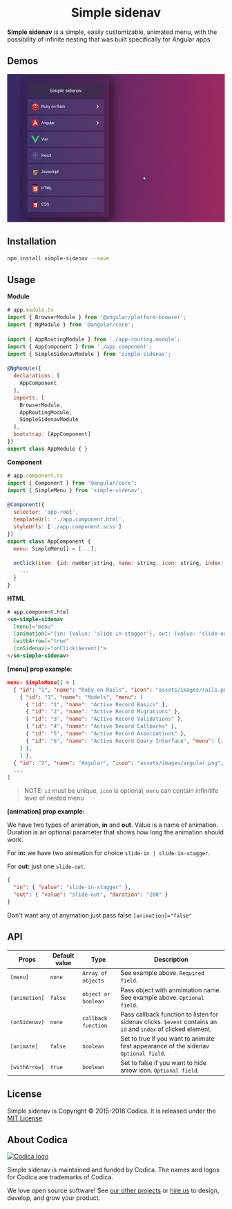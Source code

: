 <h1 align="center">Simple sidenav</h1>


**Simple sidenav** is a simple, easily customizable, animated menu, with the possibility of infinite nesting that was built specifically for Angular apps.

## Demos

<p align="center">
 <img src="src/assets/gifs/simple-sidenav.gif">
</p>

## Installation

``` bash
npm install simple-sidenav --save
```

## Usage

**Module**

``` javascript
# app.module.ts
import { BrowserModule } from '@angular/platform-browser';
import { NgModule } from '@angular/core';

import { AppRoutingModule } from './app-routing.module';
import { AppComponent } from './app.component';
import { SimpleSidenavModule } from 'simple-sidenav';

@NgModule({
  declarations: [
    AppComponent
  ],
  imports: [
    BrowserModule,
    AppRoutingModule,
    SimpleSidenavModule
  ],
  bootstrap: [AppComponent]
})
export class AppModule { }

```
**Component**

``` javascript
# app.component.ts
import { Component } from '@angular/core';
import { SimpleMenu } from 'simple-sidenav';

@Component({
  selector: 'app-root',
  templateUrl: './app.component.html',
  styleUrls: ['./app.component.scss']
})
export class AppComponent {
  menu: SimpleMenu[] = [...];

  onClick(item: {id: number|string, name: string, icon: string, index: number}) {
    ...
  }
}

```
**HTML**
``` html
# app.component.html
<sm-simple-sidenav
  [menu]="menu"
  [animation]="{in: {value: 'slide-in-stagger'}, out: {value: 'slide-out', duration: 200}}"
  [withArrow]="true"
  (onSidenav)="onClick($event)">
</sm-simple-sidenav>
```

**[menu] prop example:**
```json
menu: SimpleMenu[] = [
  { "id": "1", "name": "Ruby on Rails", "icon": "assets/images/rails.png", "menu": [
    { "id": "1", "name": "Models", "menu": [
      { "id": "1", "name": "Active Record Basics" },
      { "id": "2", "name": "Active Record Migrations" },
      { "id": "3", "name": "Active Record Validations" },
      { "id": "4", "name": "Active Record Callbacks" },
      { "id": "5", "name": "Active Record Associations" },
      { "id": "6", "name": "Active Record Query Interface", "menu": [...] }
    ] },
    ] },
  { "id": "2", "name": "Angular", "icon": "assets/images/angular.png", "menu": [...] },
  ...
]
```
> NOTE: `id` must be unique, `icon` is optional, `menu` can contain infinitife level of nested menu

**[animation] prop example:**

We have two types of animation, **in** and **out**. Value is a name of animation. Duration is an optional parameter that shows how long the animation should work.

For **in:** we have two animation for choice `slide-in | slide-in-stagger`.

For **out:** just one `slide-out`.
```json
{
  "in": { "value": "slide-in-stagger" },
  "out": { "value": "slide-out", "duration": "200" }
}
```
Don't want any of anymation just pass false ```[animation]="false"```

## API

| Props           | Default value | Type                   | Description                                                                          |
| --------------- | ------------- | ---------------------- | ------------------------------------------------------------------------------------ |
| `[menu]`        | `none`        | ```Array of objects``` | See example above. `Required field`.                                                 |
| `[animation]`   | `false`       | ```object or boolean```   | Pass object with anmimation name. See example above. `Optional field`.               |
| `(onSidenav)`   | `none`        | ```callback function```   | Pass callback function to listen for sidenav clicks. `$event` contains an `id` and `index` of clicked element.  |
| `[animate]`     | `false`       | ```boolean```          | Set to true if you want to animate first appearance of the sidenav `Optional field`. |
| `[withArrow]`   | `true`    | ```boolean```              | Set to false if you want to hide arrow icon. `Optional field`. |

## License
Simple sidenav is Copyright © 2015-2018 Codica. It is released under the [MIT License](https://opensource.org/licenses/MIT).

## About Codica

[![Codica logo](https://www.codica.com/assets/images/logo/logo.svg)](https://www.codica.com)

Simple sidenav is maintained and funded by Codica. The names and logos for Codica are trademarks of Codica.

We love open source software! See [our other projects](https://github.com/codica2) or [hire us](https://www.codica.com/) to design, develop, and grow your product.
